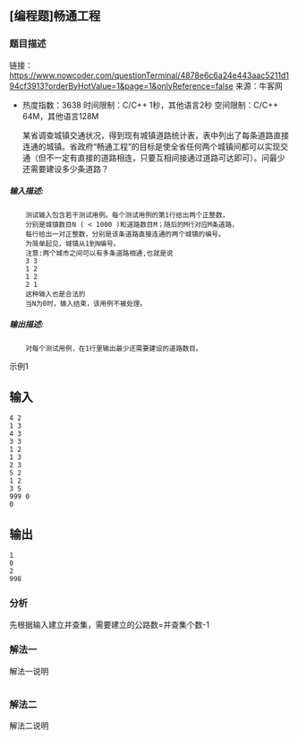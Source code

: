 ## [编程题]畅通工程

### 题目描述

链接：https://www.nowcoder.com/questionTerminal/4878e6c6a24e443aac5211d194cf3913?orderByHotValue=1&page=1&onlyReference=false
来源：牛客网

- 热度指数：3638 时间限制：C/C++ 1秒，其他语言2秒 空间限制：C/C++ 64M，其他语言128M

  某省调查城镇交通状况，得到现有城镇道路统计表，表中列出了每条道路直接连通的城镇。省政府“畅通工程”的目标是使全省任何两个城镇间都可以实现交通（但不一定有直接的道路相连，只要互相间接通过道路可达即可）。问最少还需要建设多少条道路？

##### **输入描述:**

```
    测试输入包含若干测试用例。每个测试用例的第1行给出两个正整数，
    分别是城镇数目N ( < 1000 )和道路数目M；随后的M行对应M条道路，
    每行给出一对正整数，分别是该条道路直接连通的两个城镇的编号。
    为简单起见，城镇从1到N编号。 
    注意:两个城市之间可以有多条道路相通,也就是说
    3 3
    1 2
    1 2
    2 1
    这种输入也是合法的
    当N为0时，输入结束，该用例不被处理。
```

##### **输出描述:**

```
    对每个测试用例，在1行里输出最少还需要建设的道路数目。
```

示例1

## 输入

```
4 2
1 3
4 3
3 3
1 2
1 3
2 3
5 2
1 2
3 5
999 0
0
```

## 输出

```
1
0
2
998
```

### 分析

先根据输入建立并查集，需要建立的公路数=并查集个数-1

### 解法一

解法一说明

```c++

```

### 解法二

解法二说明

```c++

```

